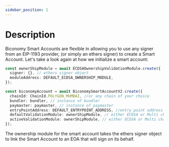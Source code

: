 ```yaml
---
sidebar_position: 1
---
```


# Description

Biconomy Smart Accounts are flexible in allowing you to use any signer from an EIP-1193 provider, (or simply an ethers signer) to create a Smart Account. Let's take a look again at how we initialize a smart account:

```typescript
const ownerShipModule = await ECDSAOwnershipValidationModule.create({
  signer: {}, // ethers signer object
  moduleAddress: DEFAULT_ECDSA_OWNERSHIP_MODULE,
});

const biconomyAccount = await BiconomySmartAccountV2.create({
  chainId: ChainId.POLYGON_MUMBAI, //or any chain of your choice
  bundler: bundler, // instance of bundler
  paymaster: paymaster, // instance of paymaster
  entryPointAddress: DEFAULT_ENTRYPOINT_ADDRESS, //entry point address for chain
  defaultValidationModule: ownerShipModule, // either ECDSA or Multi chain to start
  activeValidationModule: ownerShipModule, // either ECDSA or Multi chain to start
});
```

The ownership module for the smart account takes the ethers signer object to link the Smart Account to an EOA that will sign on its behalf.
